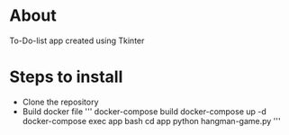 # About

To-Do-list app created using Tkinter

# Steps to install

- Clone the repository 
- Build docker file
'''
docker-compose build
docker-compose up -d
docker-compose exec app bash
cd app
python hangman-game.py
'''

